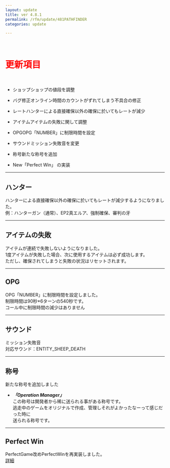 ```yaml
---
layout: update
title: ver 4.8.1
permalink: /rfm/update/481PATHFINDER
categories: update

---
```

<br>
<h1 id="1"><font color="red">更新項目</font></h1><br>


+ <span class="blue-badge">ショップ</span>ショップの値段を調整 

+ <span class="red-badge">バグ修正</span>オンライン時間のカウントがずれてしまう不具合の修正

+ <span class="blue-badge">レート</span>ハンターによる直接確保以外の確保に於いてもレートが減少

+ <span class="blue-badge">アイテム</span>アイテムの失敗に関して調整

+ <span class="blue-badge">OPG</span>OPG「NUMBER」に制限時間を設定

+ <span class="blue-badge">サウンド</span>ミッション失敗音を変更

+ <span class="blue-badge">称号</span>新たな称号を追加

+ <span class="yellow-badge">New</span>「Perfect Win」 の実装


----------------------------------------------------
## ハンター  

ハンターによる直接確保以外の確保に於いてもレートが減少するようになりました。<br>
例：ハンターガン（通常）、EP2真エルア、強制確保、審判の牙<br>


----------------------------------------------------
## アイテムの失敗

アイテムが連続で失敗しないようになりました。<br>
1度アイテムが失敗した場合、次に使用するアイテムは必ず成功します。<br>
ただし、確保されてしまうと失敗の状況はリセットされます。<br>

----------------------------------------------------
## OPG

OPG「NUMBER」に制限時間を設定しました。<br>
制限時間は90秒*6ターンの540秒です。<br>
コール中に制限時間の減少はありません<br>

----------------------------------------------------
## サウンド

ミッション失敗音<br>
対応サウンド：ENTITY_SHEEP_DEATH

----------------------------------------------------
## 称号

新たな称号を追加しました<br>
+ ***「Operation Manager」***<br>
この称号は開発者から稀に送られる事がある称号です。<br>
逃走中のゲームをオリジナルで作成、管理しそれがよかったなーって感じだった時に<br>
送られる称号です。<br>

----------------------------------------------------
## Perfect Win

PerfectGame改めPerfectWinを再実装しました。<br>
[詳細]({{site.baseurl}}/rfm/perfectwin)
